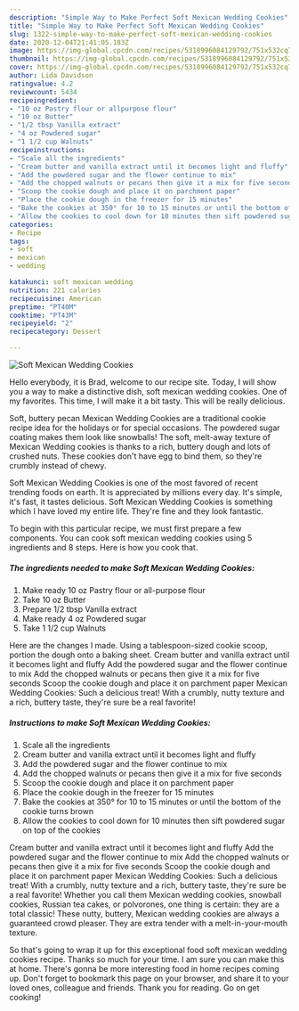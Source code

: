```yaml
---
description: "Simple Way to Make Perfect Soft Mexican Wedding Cookies"
title: "Simple Way to Make Perfect Soft Mexican Wedding Cookies"
slug: 1322-simple-way-to-make-perfect-soft-mexican-wedding-cookies
date: 2020-12-04T21:41:05.183Z
image: https://img-global.cpcdn.com/recipes/5318996084129792/751x532cq70/soft-mexican-wedding-cookies-recipe-main-photo.jpg
thumbnail: https://img-global.cpcdn.com/recipes/5318996084129792/751x532cq70/soft-mexican-wedding-cookies-recipe-main-photo.jpg
cover: https://img-global.cpcdn.com/recipes/5318996084129792/751x532cq70/soft-mexican-wedding-cookies-recipe-main-photo.jpg
author: Lida Davidson
ratingvalue: 4.2
reviewcount: 5434
recipeingredient:
- "10 oz Pastry flour or allpurpose flour"
- "10 oz Butter"
- "1/2 tbsp Vanilla extract"
- "4 oz Powdered sugar"
- "1 1/2 cup Walnuts"
recipeinstructions:
- "Scale all the ingredients"
- "Cream butter and vanilla extract until it becomes light and fluffy"
- "Add the powdered sugar and the flower continue to mix"
- "Add the chopped walnuts or pecans then give it a mix for five seconds"
- "Scoop the cookie dough and place it on parchment paper"
- "Place the cookie dough in the freezer for 15 minutes"
- "Bake the cookies at 350° for 10 to 15 minutes or until the bottom of the cookie turns brown"
- "Allow the cookies to cool down for 10 minutes then sift powdered sugar on top of the cookies"
categories:
- Recipe
tags:
- soft
- mexican
- wedding

katakunci: soft mexican wedding 
nutrition: 221 calories
recipecuisine: American
preptime: "PT40M"
cooktime: "PT43M"
recipeyield: "2"
recipecategory: Dessert

---
```



![Soft Mexican Wedding Cookies](https://img-global.cpcdn.com/recipes/5318996084129792/751x532cq70/soft-mexican-wedding-cookies-recipe-main-photo.jpg)

Hello everybody, it is Brad, welcome to our recipe site. Today, I will show you a way to make a distinctive dish, soft mexican wedding cookies. One of my favorites. This time, I will make it a bit tasty. This will be really delicious.

Soft, buttery pecan Mexican Wedding Cookies are a traditional cookie recipe idea for the holidays or for special occasions. The powdered sugar coating makes them look like snowballs! The soft, melt-away texture of Mexican Wedding cookies is thanks to a rich, buttery dough and lots of crushed nuts. These cookies don&#39;t have egg to bind them, so they&#39;re crumbly instead of chewy.

Soft Mexican Wedding Cookies is one of the most favored of recent trending foods on earth. It is appreciated by millions every day. It's simple, it's fast, it tastes delicious. Soft Mexican Wedding Cookies is something which I have loved my entire life. They're fine and they look fantastic.


To begin with this particular recipe, we must first prepare a few components. You can cook soft mexican wedding cookies using 5 ingredients and 8 steps. Here is how you cook that.

<!--inarticleads1-->

##### The ingredients needed to make Soft Mexican Wedding Cookies:

1. Make ready 10 oz Pastry flour or all-purpose flour
1. Take 10 oz Butter
1. Prepare 1/2 tbsp Vanilla extract
1. Make ready 4 oz Powdered sugar
1. Take 1 1/2 cup Walnuts


Here are the changes I made. Using a tablespoon-sized cookie scoop, portion the dough onto a baking sheet. Cream butter and vanilla extract until it becomes light and fluffy Add the powdered sugar and the flower continue to mix Add the chopped walnuts or pecans then give it a mix for five seconds Scoop the cookie dough and place it on parchment paper Mexican Wedding Cookies: Such a delicious treat! With a crumbly, nutty texture and a rich, buttery taste, they&#39;re sure be a real favorite! 

<!--inarticleads2-->

##### Instructions to make Soft Mexican Wedding Cookies:

1. Scale all the ingredients
1. Cream butter and vanilla extract until it becomes light and fluffy
1. Add the powdered sugar and the flower continue to mix
1. Add the chopped walnuts or pecans then give it a mix for five seconds
1. Scoop the cookie dough and place it on parchment paper
1. Place the cookie dough in the freezer for 15 minutes
1. Bake the cookies at 350° for 10 to 15 minutes or until the bottom of the cookie turns brown
1. Allow the cookies to cool down for 10 minutes then sift powdered sugar on top of the cookies


Cream butter and vanilla extract until it becomes light and fluffy Add the powdered sugar and the flower continue to mix Add the chopped walnuts or pecans then give it a mix for five seconds Scoop the cookie dough and place it on parchment paper Mexican Wedding Cookies: Such a delicious treat! With a crumbly, nutty texture and a rich, buttery taste, they&#39;re sure be a real favorite! Whether you call them Mexican wedding cookies, snowball cookies, Russian tea cakes, or polvorones, one thing is certain: they are a total classic! These nutty, buttery, Mexican wedding cookies are always a guaranteed crowd pleaser. They are extra tender with a melt-in-your-mouth texture. 

So that's going to wrap it up for this exceptional food soft mexican wedding cookies recipe. Thanks so much for your time. I am sure you can make this at home. There's gonna be more interesting food in home recipes coming up. Don't forget to bookmark this page on your browser, and share it to your loved ones, colleague and friends. Thank you for reading. Go on get cooking!
